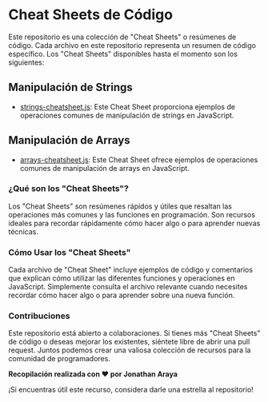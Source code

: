# Cheat Sheets de Código

Este repositorio es una colección de "Cheat Sheets" o resúmenes de código. Cada archivo en este repositorio representa un resumen de código específico. Los "Cheat Sheets" disponibles hasta el momento son los siguientes:

## Manipulación de Strings

- [strings-cheatsheet.js](strings-cheatsheet.js): Este Cheat Sheet proporciona ejemplos de operaciones comunes de manipulación de strings en JavaScript.

## Manipulación de Arrays

- [arrays-cheatsheet.js](arrays-cheatsheet.js): Este Cheat Sheet ofrece ejemplos de operaciones comunes de manipulación de arrays en JavaScript.

### ¿Qué son los "Cheat Sheets"?

Los "Cheat Sheets" son resúmenes rápidos y útiles que resaltan las operaciones más comunes y las funciones en programación. Son recursos ideales para recordar rápidamente cómo hacer algo o para aprender nuevas técnicas.

### Cómo Usar los "Cheat Sheets"

Cada archivo de "Cheat Sheet" incluye ejemplos de código y comentarios que explican cómo utilizar las diferentes funciones y operaciones en JavaScript. Simplemente consulta el archivo relevante cuando necesites recordar cómo hacer algo o para aprender sobre una nueva función.

### Contribuciones

Este repositorio está abierto a colaboraciones. Si tienes más "Cheat Sheets" de código o deseas mejorar los existentes, siéntete libre de abrir una pull request. Juntos podemos crear una valiosa colección de recursos para la comunidad de programadores.

**Recopilación realizada con ❤️ por Jonathan Araya**

¡Si encuentras útil este recurso, considera darle una estrella al repositorio!